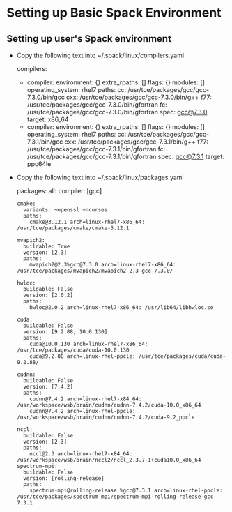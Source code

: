 # Setting up Basic Spack Environment

## Setting up user's Spack environment

+ Copy the following text into ~/.spack/linux/compilers.yaml

    compilers:
    - compiler:
        environment: {}
        extra_rpaths: []
        flags: {}
        modules: []
        operating_system: rhel7
        paths:
          cc: /usr/tce/packages/gcc/gcc-7.3.0/bin/gcc
          cxx: /usr/tce/packages/gcc/gcc-7.3.0/bin/g++
          f77: /usr/tce/packages/gcc/gcc-7.3.0/bin/gfortran
          fc: /usr/tce/packages/gcc/gcc-7.3.0/bin/gfortran
        spec: gcc@7.3.0
        target: x86_64
    - compiler:
        environment: {}
        extra_rpaths: []
        flags: {}
        modules: []
        operating_system: rhel7
        paths:
          cc: /usr/tce/packages/gcc/gcc-7.3.1/bin/gcc
          cxx: /usr/tce/packages/gcc/gcc-7.3.1/bin/g++
          f77: /usr/tce/packages/gcc/gcc-7.3.1/bin/gfortran
          fc: /usr/tce/packages/gcc/gcc-7.3.1/bin/gfortran
        spec: gcc@7.3.1
        target: ppc64le

+ Copy the following text into ~/.spack/linux/packages.yaml

    packages:
      all:
        compiler: [gcc]

      cmake:
        variants: ~openssl ~ncurses
        paths:
          cmake@3.12.1 arch=linux-rhel7-x86_64:  /usr/tce/packages/cmake/cmake-3.12.1

      mvapich2:
        buildable: True
        version: [2.3]
        paths:
          mvapich2@2.3%gcc@7.3.0 arch=linux-rhel7-x86_64: /usr/tce/packages/mvapich2/mvapich2-2.3-gcc-7.3.0/

      hwloc:
        buildable: False
        version: [2.0.2]
        paths:
          hwloc@2.0.2 arch=linux-rhel7-x86_64: /usr/lib64/libhwloc.so

      cuda:
        buildable: False
        version: [9.2.88, 10.0.130]
        paths:
          cuda@10.0.130 arch=linux-rhel7-x86_64: /usr/tce/packages/cuda/cuda-10.0.130
          cuda@9.2.88 arch=linux-rhel-ppcle: /usr/tce/packages/cuda/cuda-9.2.88/

      cudnn:
        buildable: False
        version: [7.4.2]
        paths:
          cudnn@7.4.2 arch=linux-rhel7-x84_64: /usr/workspace/wsb/brain/cudnn/cudnn-7.4.2/cuda-10.0_x86_64
          cudnn@7.4.2 arch=linux-rhel-ppcle: /usr/workspace/wsb/brain/cudnn/cudnn-7.4.2/cuda-9.2_ppcle

      nccl:
        buildable: False
        version: [2.3]
        paths:
          nccl@2.3 arch=linux-rhel7-x84_64: /usr/workspace/wsb/brain/nccl2/nccl_2.3.7-1+cuda10.0_x86_64
      spectrum-mpi:
        buildable: False
        version: [rolling-release]
        paths:
          spectrum-mpi@rolling-release %gcc@7.3.1 arch=linux-rhel-ppcle: /usr/tce/packages/spectrum-mpi/spectrum-mpi-rolling-release-gcc-7.3.1
